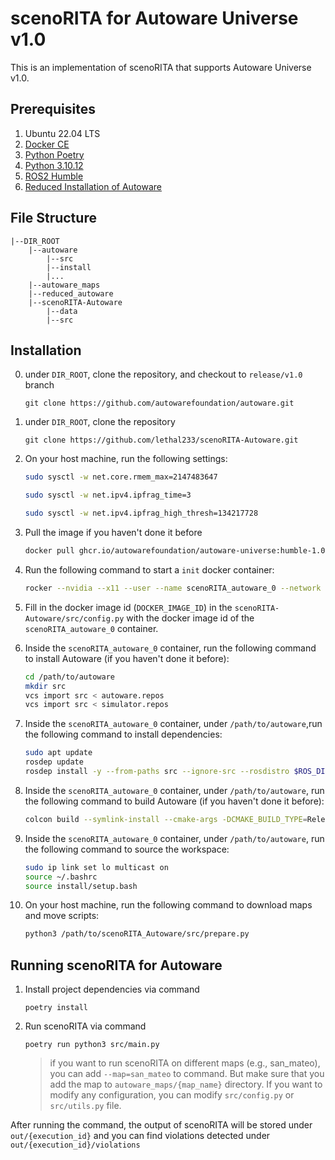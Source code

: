 # scenoRITA for Autoware Universe v1.0

This is an implementation of scenoRITA that supports Autoware Universe v1.0.

## Prerequisites

1. Ubuntu 22.04 LTS
2. [Docker CE](https://docs.docker.com/engine/install/ubuntu/)
3. [Python Poetry](https://python-poetry.org/)
4. [Python 3.10.12](https://www.python.org/downloads/release/python-31012/)
5. [ROS2 Humble](https://docs.ros.org/en/humble/index.html)
6. [Reduced Installation of Autoware](https://github.com/lethal233/autoware)

[//]: # (> You can run scripts under `data/scripts/install` to install the prerequisites.)

## File Structure

```
|--DIR_ROOT
    |--autoware
        |--src
        |--install
        |...
    |--autoware_maps
    |--reduced_autoware
    |--scenoRITA-Autoware
        |--data
        |--src
```

## Installation

0. under `DIR_ROOT`, clone the repository, and checkout to `release/v1.0` branch
   ```
   git clone https://github.com/autowarefoundation/autoware.git
   ```

1. under `DIR_ROOT`, clone the repository
   ```
   git clone https://github.com/lethal233/scenoRITA-Autoware.git
   ```

2. On your host machine, run the following settings:
   ```bash
   sudo sysctl -w net.core.rmem_max=2147483647
   
   sudo sysctl -w net.ipv4.ipfrag_time=3
   
   sudo sysctl -w net.ipv4.ipfrag_high_thresh=134217728
   ```
3. Pull the image if you haven't done it before
   ```bash
   docker pull ghcr.io/autowarefoundation/autoware-universe:humble-1.0-cuda-amd64
   ```
4. Run the following command to start a `init` docker container:
   ```bash
   rocker --nvidia --x11 --user --name scenoRITA_autoware_0 --network c0 --privileged --volume /path/to/autoware --volume /path/to/autoware_maps --volume /path/to/scenoRITA-Autoware -- ghcr.io/autowarefoundation/autoware-universe:humble-1.0-cuda-amd64
   ```
5. Fill in the docker image id (`DOCKER_IMAGE_ID`) in the `scenoRITA-Autoware/src/config.py` with the docker image id of
   the `scenoRITA_autoware_0` container.

6. Inside the `scenoRITA_autoware_0` container, run the following command to install Autoware (if you haven't done it
   before):
   ```bash
   cd /path/to/autoware
   mkdir src
   vcs import src < autoware.repos
   vcs import src < simulator.repos
   ```
7. Inside the `scenoRITA_autoware_0` container, under `/path/to/autoware`,run the following command to install
   dependencies:
   ```bash
   sudo apt update
   rosdep update
   rosdep install -y --from-paths src --ignore-src --rosdistro $ROS_DISTRO
   ```
8. Inside the `scenoRITA_autoware_0` container, under `/path/to/autoware`, run the following command to build Autoware (if you haven't done it before):
   ```bash
   colcon build --symlink-install --cmake-args -DCMAKE_BUILD_TYPE=Release
   ```
9. Inside the `scenoRITA_autoware_0` container, under `/path/to/autoware`, run the following command to source the workspace:
   ```bash
   sudo ip link set lo multicast on
   source ~/.bashrc
   source install/setup.bash
   ```
10. On your host machine, run the following command to download maps and move scripts:
    ```bash
    python3 /path/to/scenoRITA_Autoware/src/prepare.py
    ```

## Running scenoRITA for Autoware

1. Install project dependencies via command
   ```
   poetry install
   ```

2. Run scenoRITA via command
   ```
   poetry run python3 src/main.py
   ```

   > if you want to run scenoRITA on different maps (e.g., san_mateo), you can add `--map=san_mateo` to command. But
   make sure that you add the map to `autoware_maps/{map_name}` directory.
   > If you want to modify any configuration, you can modify `src/config.py` or `src/utils.py` file.

After running the command, the output of scenoRITA will be stored under `out/{execution_id}` and you can find violations
detected under `out/{execution_id}/violations`
